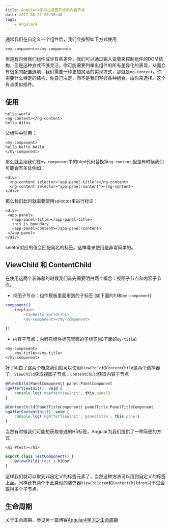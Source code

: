 ```yaml
---
title: Angular4学习之视图节点和内容节点
date: 2017-08-21 20:38:40
tags:
    - Angular4
---
```


通常我们在自定义一个组件后，我们会按照如下方式使用

```
<my-component></my-component>
```
但是有时候我们组件或许有些差异，我们可以通过输入变量来控制组件的DOM结构，但是这种方式不够灵活，你可能需要列举出组件的所有差异化的表现，从而会有很多的配置选项，我们需要一种更加灵活的实现方式，那就是`ng-content`。你需要什么特定的结构，你自己决定，而不是我们写好各种组合，由你来选择。这个有点类似插件。
<!--more-->

## 使用

```
hello world
<ng-content></ng-content>
hello djlxs
```
父组件中引用：
```
<my-component>
hello hello hello
</my-component>
```
那么就会用我们在`my-component`中的html代码替换掉`ng-content`,但是有时候我们可能会有多处例如：
```
<div>
  <ng-content selector="app-panel-title"></ng-content>
  <ng-content selector="app-panel-content"></ng-content>
</div>
```
那么我们此时就需要使用selector来进行标识：
```
<div>
 <app-panel>
   <app-panel-title></app-panel-title>
   this is boundary
   <app-panel-content></app-panel-content>
 </app-panel>
</div>
```
seletor对应的值会匹配同名的标签。这样看来使用是非常简单的。

## ViewChild 和 ContentChild
在使用这两个装饰器的时候我们首先需要明白两个概念：视图子节点和内容子节点。
- 视图子节点：组件模板里面用到的子标签 (如下面的h1和`my-component`)
```javascript
component({
    template: `
        <h1>Hello world</h1>
        <my-component></my-component>
    `
})
```
- 内容子节点：内嵌在组件标签里面的子标签(如下面的`my-title`)
```
<my-component>
    <my-title></my-title>
</my-component>
```
好了明白了这两个概念我们就可以使用`ViewChild`和`ContentChild`这两个选择器了，`ViewChild`获取视图子节点，`ContentChild`获取内容子节点
```javascript
@ViewChild(PanelComponent) panel:PanelComponent
ngAfterViewInit(): void {
    console.log('ngAfterViewInit', this.panel)	
}
```

```javascript
@ContentChild(PanelTitleComponent) panelTitle:PanelTitleComponent
ngAfterContentInit(): void {
    console.log('ngAfterViewInit','panelTitle', this.panel)
}
```

当然有时候我们可能想获取普通的H5标签，Angular为我们提供了一种简便的方式
```
<h1 #test></h1>
```

```javascript
export class TestComponent() {
    @ViewChild('test') h1Dom
}
```
这样我们就可以取到非自定义的标签元素了，当然这种方法可以用到自定义的标签上面。同样还有两个于此类似的装饰器`ViewChildren`和`ContentChildren`只不过会取得多个子节点。

## 生命周期
关于生命周期，参见另一篇博客[Angular4学习之生命周期](http://djl.pub/2017/08/17/Angular4%E5%AD%A6%E4%B9%A0%E4%B9%8B%E7%94%9F%E5%91%BD%E5%91%A8%E6%9C%9F/)